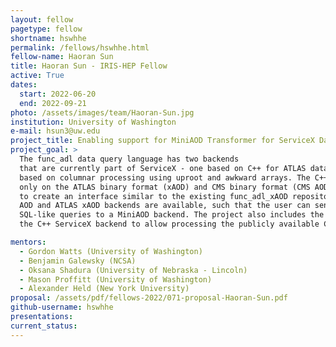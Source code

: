 ```yaml
---
layout: fellow
pagetype: fellow
shortname: hswhhe
permalink: /fellows/hswhhe.html
fellow-name: Haoran Sun
title: Haoran Sun - IRIS-HEP Fellow
active: True
dates:
  start: 2022-06-20
  end: 2022-09-21
photo: /assets/images/team/Haoran-Sun.jpg
institution: University of Washington
e-mail: hsun3@uw.edu
project_title: Enabling support for MiniAOD Transformer for ServiceX Data Delivery Service
project_goal: >
  The func_adl data query language has two backends
  that are currently part of ServiceX - one based on C++ for ATLAS data and CMS data, and one
  based on columnar processing using uproot and awkward arrays. The C++ backend currently runs
  only on the ATLAS binary format (xAOD) and CMS binary format (CMS AOD). This project aims
  to create an interface similar to the existing func_adl_xAOD repository, where both CMS
  AOD and ATLAS xAOD backends are available, such that the user can send hierarchical
  SQL-like queries to a MiniAOD backend. The project also includes the required modifications of
  the C++ ServiceX backend to allow processing the publicly available CMS MiniAOD binary files.

mentors:
  - Gordon Watts (University of Washington)
  - Benjamin Galewsky (NCSA)
  - Oksana Shadura (University of Nebraska - Lincoln)
  - Mason Proffitt (University of Washington)
  - Alexander Held (New York University)
proposal: /assets/pdf/fellows-2022/071-proposal-Haoran-Sun.pdf
github-username: hswhhe
presentations:
current_status:
---
```


